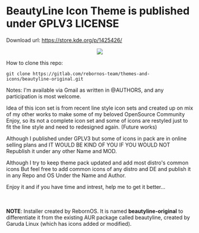 # BeautyLine Icon Theme is published under GPLV3 LICENSE

Download url: https://store.kde.org/p/1425426/

<p align="center">
<img src="https://gitlab.com/rebornos-team/themes-and-icons/beautyline-original/-/raw/master/BeautyLine-icons.png">
</p>

How to clone this repo:

```
git clone https://gitlab.com/rebornos-team/themes-and-icons/beautyline-original.git
```

Notes:
I'm available via Gmail as written in @AUTHORS, and any participation is most welcome.

Idea of this icon set is from recent line style icon sets and created up on mix of my other works to make some of my beloved OpenSource Community Enjoy, so its not a complete icon set and some of icons are restyled just to fit the line style and need to redesigned again. (Future works)

Although I published <BeautyLine Icon Theme> under GPLV3 but some of icons in pack are in online selling plans and IT WOULD BE KIND OF YOU IF YOU WOULD NOT Republish it under any other Name and MOD.

Although I try to keep theme pack updated and add most distro's common icons But feel free to add common icons of any distro and DE and publish it in any Repo and OS Under the Name <BeautyLine Icon Theme> and <Sajjad Abdollahzadeh> Author.

Enjoy it and if you have time and intrest, help me to get it better...

<br><br>
**NOTE**: Installer created by RebornOS.
It is named **beautyline-original** to differentiate it from the existing AUR package called beautyline, created by Garuda Linux (which has icons added or modified).


